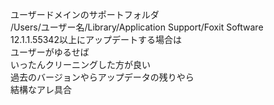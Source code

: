 ユーザードメインのサポートフォルダ  
/Users/ユーザー名/Library/Application Support/Foxit Software   
12.1.1.55342以上にアップデートする場合は  
ユーザーがゆるせば  
いったんクリーニングした方が良い  
過去のバージョンやらアップデータの残りやら  
結構なアレ具合  
